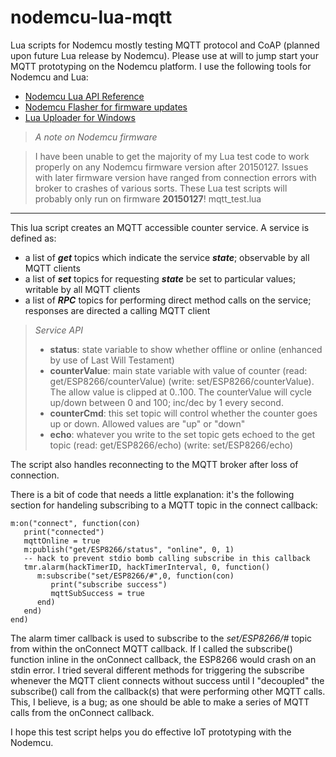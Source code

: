 
nodemcu-lua-mqtt
===========
Lua scripts for Nodemcu mostly testing MQTT protocol and CoAP (planned upon future Lua release by Nodemcu).  Please use at will to jump start your MQTT prototyping on the Nodemcu platform.  I use the following tools for Nodemcu and Lua:

 - [Nodemcu Lua API Reference](https://github.com/nodemcu/nodemcu-firmware/wiki/nodemcu_api_en)
 - [Nodemcu Flasher for firmware updates](https://github.com/nodemcu/nodemcu-flasher)
 - [Lua Uploader for Windows](https://github.com/hwiguna/g33k/tree/master/ArduinoProjects/Windows/ESP8266_Related)

> *A note on Nodemcu firmware*

> I have been unable to get the majority of my Lua test code to work properly on any Nodemcu firmware version after 20150127.  Issues with later firmware version have ranged from connection errors with broker to crashes of various sorts.  These Lua test scripts will probably only run on firmware **20150127**!
mqtt_test.lua
----------------
This lua script creates an MQTT accessible counter service.  A service is defined as:

-  a list of ***get*** topics which indicate the service ***state***; observable by all MQTT clients
-  a list of ***set*** topics for requesting ***state*** be set to particular values; writable by all MQTT clients
-  a list of ***RPC*** topics for performing direct method calls on the service; responses are directed a calling MQTT client

> *Service API*
> 
> - **status**: state variable to show whether offline or online (enhanced by use of Last Will Testament)
> - **counterValue**: main state variable with value of counter (read: get/ESP8266/counterValue) (write: set/ESP8266/counterValue).  The allow value is clipped at 0..100.  The counterValue will cycle up/down between 0 and 100; inc/dec by 1 every second.
> - **counterCmd**: this set topic will control whether the counter goes up or down.  Allowed values are "up" or "down"
> - **echo**:  whatever you write to the set topic gets echoed to the get topic (read: get/ESP8266/echo) (write: set/ESP8266/echo)

The script also handles reconnecting to the MQTT broker after loss of connection.  

There is a bit of code that needs a little explanation: it's the following section for handeling subscribing to a MQTT topic in the connect callback:

```
m:on("connect", function(con)
   print("connected")
   mqttOnline = true
   m:publish("get/ESP8266/status", "online", 0, 1)
   -- hack to prevent stdio bomb calling subscribe in this callback
   tmr.alarm(hackTimerID, hackTimerInterval, 0, function()
      m:subscribe("set/ESP8266/#",0, function(con)
         print("subscribe success")
         mqttSubSuccess = true
      end)
   end)
end)
```
The alarm timer callback is used to subscribe to the *set/ESP8266/#* topic from within the onConnect MQTT callback.  If I called the subscribe() function inline in the onConnect callback, the ESP8266 would crash on an stdin error.  I tried several different methods for triggering the subscribe whenever the MQTT client connects without success until I "decoupled" the subscribe() call from the callback(s) that were performing other MQTT calls.  This, I believe, is a bug; as one should be able to make a series of MQTT calls from the onConnect callback.

I hope this test script helps you do effective IoT prototyping with the Nodemcu.